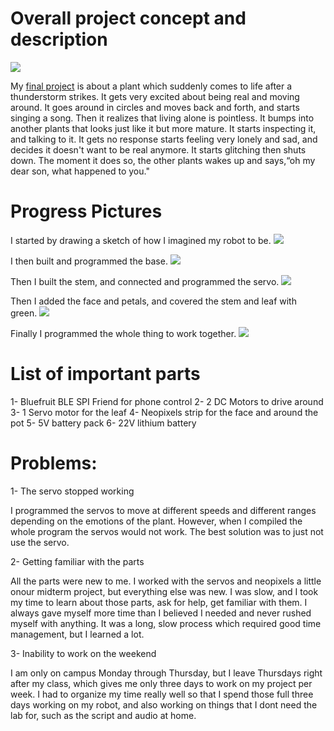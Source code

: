 # Overall project concept and description
![](IMG_5236.PNG)

My [final project](https://drive.google.com/open?id=1uz7tgk99hdHKHJIrNHluxbeR6VsvlWnh) is about a plant which suddenly comes to life after a thunderstorm strikes. 
It gets very excited about being real and moving around. It goes around in circles and moves back and 
forth, and starts singing a song. Then it realizes that living alone is pointless. It bumps into another plants that looks
just like it but more mature. It starts inspecting it, and talking to it. It gets no response 
starts feeling very lonely and sad, and decides it doesn't want to be real anymore. It starts glitching 
then shuts down. The moment it does so, the other plants wakes up and says,“oh my dear son, what happened to
you."


# Progress Pictures
I started by drawing a sketch of how I imagined my robot to be.
![](sketch.jpg)

I then built and programmed the base.
![](base.jpg)

Then I built the stem, and connected and programmed the servo.
![](stem.jpg)

Then I added the face and petals, and covered the stem and leaf with green.
![](all.PNG)

Finally I programmed the whole thing to work together.
![](code.jpg)



# List of important parts
  1- Bluefruit BLE SPI Friend for phone control
  2- 2 DC Motors to drive around 
  3- 1 Servo motor for the leaf
  4- Neopixels strip for the face and around the pot
  5- 5V battery pack
  6- 22V lithium battery



# Problems:
  1- The servo stopped working
  
  I programmed the servos to move at different speeds and different ranges depending on the emotions of the plant.
  However, when I compiled the whole program the servos would not work. The best solution was to just not use the 
  servo. 
  
  
  2- Getting familiar with the parts 
  
  All the parts were new to me. I worked with the servos and neopixels a little onour midterm project, but everything
  else was new. I was slow, and I took my time to learn about those parts, ask for help, get familiar with them.
  I always gave myself more time than I believed I needed and never rushed myself with anything. It was a long,
  slow process which required good time management, but I learned a lot.
  
  
  3- Inability to work on the weekend 
  
  I am only on campus Monday through Thursday, but I leave Thursdays right after my class, which gives me only
  three days to work on my project per week. I had to organize my time really well so that I spend those full
  three days working on my robot, and also working on things that I dont need the lab for, such as the script
  and audio at home.
